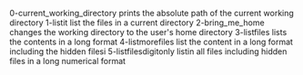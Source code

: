 0-current_working_directory prints the absolute path of the current working directory
1-listit list the files in a current directory
2-bring_me_home changes the working directory to the user's home directory
3-listfiles lists the contents in a long format
4-listmorefiles list the content in a long format including the hidden filesi
5-listfilesdigitonly listin all files including hidden files in a long numerical format 

